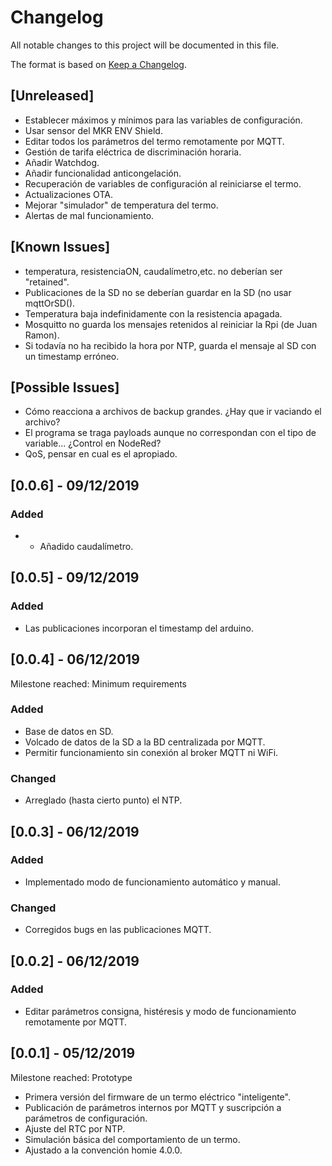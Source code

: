 # Changelog
All notable changes to this project will be documented in this file.

The format is based on [Keep a Changelog](https://keepachangelog.com/en/1.0.0/).

## [Unreleased]
- Establecer máximos y mínimos para las variables de configuración.
- Usar sensor del MKR ENV Shield.
- Editar todos los parámetros del termo remotamente por MQTT.
- Gestión de tarifa eléctrica de discriminación horaria.
- Añadir Watchdog.
- Añadir funcionalidad anticongelación.
- Recuperación de variables de configuración al reiniciarse el termo.
- Actualizaciones OTA.
- Mejorar "simulador" de temperatura del termo.
- Alertas de mal funcionamiento.

## [Known Issues]
- temperatura, resistenciaON, caudalímetro,etc. no deberían ser "retained".
- Publicaciones de la SD no se deberían guardar en la SD (no usar mqttOrSD().
- Temperatura baja indefinidamente con la resistencia apagada.
- Mosquitto no guarda los mensajes retenidos al reiniciar la Rpi (de Juan Ramon).
- Si todavía no ha recibido la hora por NTP, guarda el mensaje al SD con un timestamp erróneo.

## [Possible Issues]
- Cómo reacciona a archivos de backup grandes. ¿Hay que ir vaciando el archivo?
- El programa se traga payloads aunque no correspondan con el tipo de variable... ¿Control en NodeRed?
- QoS, pensar en cual es el apropiado.

## [0.0.6] - 09/12/2019

### Added
- - Añadido caudalímetro.

## [0.0.5] - 09/12/2019

### Added
- Las publicaciones incorporan el timestamp del arduino.

## [0.0.4] - 06/12/2019
Milestone reached: Minimum requirements

### Added
- Base de datos en SD.
- Volcado de datos de la SD a la BD centralizada por MQTT.
- Permitir funcionamiento sin conexión al broker MQTT ni WiFi.

### Changed
- Arreglado (hasta cierto punto) el NTP.

## [0.0.3] - 06/12/2019

### Added
- Implementado modo de funcionamiento automático y manual.

### Changed
- Corregidos bugs en las publicaciones MQTT.

## [0.0.2] - 06/12/2019

### Added
- Editar parámetros consigna, histéresis y modo de funcionamiento remotamente por MQTT.

## [0.0.1] - 05/12/2019
Milestone reached: Prototype

- Primera versión del firmware de un termo eléctrico "inteligente".
- Publicación de parámetros internos por MQTT y suscripción a parámetros de configuración.
- Ajuste del RTC por NTP.
- Simulación básica del comportamiento de un termo.
- Ajustado a la convención homie 4.0.0.